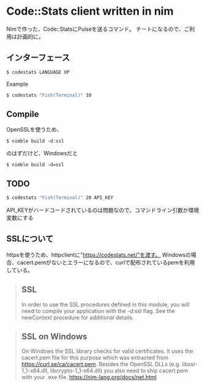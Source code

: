 # Code::Stats client written in nim
Nimで作った、Code::StatsにPulseを送るコマンド。
チートになるので、ご利用は計画的に。
## インターフェース

```bash
$ codestats LANGUAGE XP
```

Example
```bash
$ codestats "Fish(Terminal)" 10
```

## Compile
OpenSSLを使うため、
```
$ nimble build -d:ssl
```
のはずだけど、Windowsだと
```
$ nimble build -d=ssl
```

## TODO
```bash
$ codestats "Fish(Terminal)" 20 API_KEY
```
API_KEYがハードコードされているのは問題なので、コマンドライン引数か環境変数にする
## SSLについて

httpsを使うため、httpclientに"https://codestats.net/"を渡す。
Windowsの場合、cacert.pemがないとエラーになるので、curlで配布されているpemを利用している。

>## SSL
>In order to use the SSL procedures defined in this module, you will need to compile your application with the -d:ssl flag. See the newContext procedure for additional details.

>## SSL on Windows
>On Windows the SSL library checks for valid certificates. It uses the cacert.pem file for this purpose which was extracted from https://curl.se/ca/cacert.pem. Besides the OpenSSL DLLs (e.g. libssl-1_1-x64.dll, libcrypto-1_1-x64.dll) you also need to ship cacert.pem with your .exe file.
https://nim-lang.org/docs/net.html
